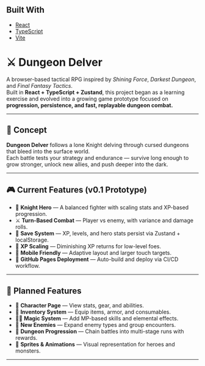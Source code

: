 ## Built With
- [React](https://react.dev/)
- [TypeScript](https://www.typescriptlang.org/)
- [Vite](https://vitejs.dev/)


# ⚔️ Dungeon Delver

A browser-based tactical RPG inspired by *Shining Force*, *Darkest Dungeon*, and *Final Fantasy Tactics*.  
Built in **React + TypeScript + Zustand**, this project began as a learning exercise and evolved into a growing game prototype focused on **progression, persistence, and fast, replayable dungeon combat.**

---

## 🧠 Concept

**Dungeon Delver** follows a lone Knight delving through cursed dungeons that bleed into the surface world.  
Each battle tests your strategy and endurance — survive long enough to grow stronger, unlock new allies, and push deeper into the dark.

---

## 🎮 Current Features (v0.1 Prototype)

- 🧍 **Knight Hero** — A balanced fighter with scaling stats and XP-based progression.  
- ⚔️ **Turn-Based Combat** — Player vs enemy, with variance and damage rolls.  
- 💾 **Save System** — XP, levels, and hero stats persist via Zustand + localStorage.  
- 🧮 **XP Scaling** — Diminishing XP returns for low-level foes.  
- 📱 **Mobile Friendly** — Adaptive layout and larger touch targets.  
- 🔄 **GitHub Pages Deployment** — Auto-build and deploy via CI/CD workflow.

---

## 🚧 Planned Features

- 🧩 **Character Page** — View stats, gear, and abilities.  
- 🎒 **Inventory System** — Equip items, armor, and consumables.  
- 🧙‍♂️ **Magic System** — Add MP-based skills and elemental effects.  
- 🧟 **New Enemies** — Expand enemy types and group encounters.  
- 🌄 **Dungeon Progression** — Chain battles into multi-stage runs with rewards.  
- 🎨 **Sprites & Animations** — Visual representation for heroes and monsters.

---